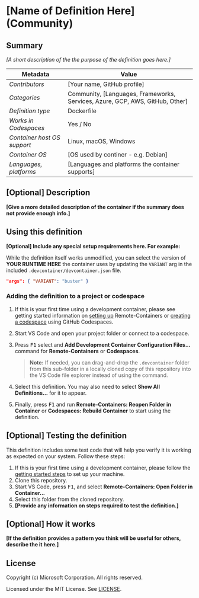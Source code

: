 # [Name of Definition Here] (Community)

## Summary

_[A short description of the the purpose of the definition goes here.]_

| Metadata                    | Value                                                                        |
| --------------------------- | ---------------------------------------------------------------------------- |
| _Contributors_              | [Your name, GitHub profile]                                                  |
| _Categories_                | Community, [Languages, Frameworks, Services, Azure, GCP, AWS, GitHub, Other] |
| _Definition type_           | Dockerfile                                                                   |
| _Works in Codespaces_       | Yes / No                                                                     |
| _Container host OS support_ | Linux, macOS, Windows                                                        |
| _Container OS_              | [OS used by continer - e.g. Debian]                                          |
| _Languages, platforms_      | [Languages and platforms the container supports]                             |

## [Optional] Description

**[Give a more detailed description of the container if the summary does not
provide enough info.]**

## Using this definition

**[Optional] Include any special setup requirements here. For example:**

While the definition itself works unmodified, you can select the version of
**YOUR RUNTIME HERE** the container uses by updating the `VARIANT` arg in the
included `.devcontainer/devcontainer.json` file.

```json
"args": { "VARIANT": "buster" }
```

### Adding the definition to a project or codespace

1. If this is your first time using a development container, please see getting
   started information on
   [setting up](https://aka.ms/vscode-remote/containers/getting-started)
   Remote-Containers or
   [creating a codespace](https://aka.ms/ghcs-open-codespace) using GitHub
   Codespaces.

2. Start VS Code and open your project folder or connect to a codespace.

3. Press <kbd>F1</kbd> select and **Add Development Container Configuration
   Files...** command for **Remote-Containers** or **Codespaces**.

    > **Note:** If needed, you can drag-and-drop the `.devcontainer` folder from
    > this sub-folder in a locally cloned copy of this repository into the VS
    > Code file explorer instead of using the command.

4. Select this definition. You may also need to select **Show All
   Definitions...** for it to appear.

5. Finally, press <kbd>F1</kbd> and run **Remote-Containers: Reopen Folder in
   Container** or **Codespaces: Rebuild Container** to start using the
   definition.

## [Optional] Testing the definition

This definition includes some test code that will help you verify it is working
as expected on your system. Follow these steps:

1. If this is your first time using a development container, please follow the
   [getting started steps](https://aka.ms/vscode-remote/containers/getting-started)
   to set up your machine.
2. Clone this repository.
3. Start VS Code, press <kbd>F1</kbd>, and select **Remote-Containers: Open
   Folder in Container...**
4. Select this folder from the cloned repository.
5. **[Provide any information on steps required to test the definition.]**

## [Optional] How it works

**[If the definition provides a pattern you think will be useful for others,
describe the it here.]**

## License

Copyright (c) Microsoft Corporation. All rights reserved.

Licensed under the MIT License. See
[LICENSE](https://github.com/Microsoft/vscode-dev-containers/blob/main/LICENSE).
